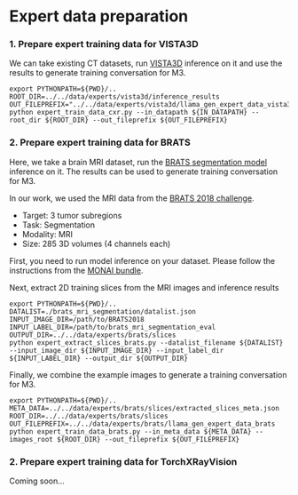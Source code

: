# Expert data preparation

### 1. Prepare expert training data for VISTA3D 
We can take existing CT datasets, run [VISTA3D](https://github.com/Project-MONAI/model-zoo/tree/dev/models/vista3d) inference on it and use the results to generate training conversation for M3.

```commandline
export PYTHONPATH=${PWD}/..
ROOT_DIR=../../data/experts/vista3d/inference_results
OUT_FILEPREFIX="../../data/experts/vista3d/llama_gen_expert_data_vista3d_what"
python expert_train_data_cxr.py --in_datapath ${IN_DATAPATH} --root_dir ${ROOT_DIR} --out_fileprefix ${OUT_FILEPREFIX}
```

### 2. Prepare expert training data for BRATS 
Here, we take a brain MRI dataset, run the [BRATS segmentation model](https://github.com/Project-MONAI/model-zoo/tree/dev/models/brats_mri_segmentation) inference on it.
The results can be used to generate training conversation for M3.

In our work, we used the MRI data from the [BRATS 2018 challenge](https://www.med.upenn.edu/sbia/brats2018.html).
- Target: 3 tumor subregions
- Task: Segmentation
- Modality: MRI
- Size: 285 3D volumes (4 channels each)

First, you need to run model inference on your dataset. Please follow the instructions from the [MONAI bundle](https://github.com/Project-MONAI/model-zoo/tree/dev/models/brats_mri_segmentation#execute-inference).

Next, extract 2D training slices from the MRI images and inference results
```commandline
export PYTHONPATH=${PWD}/..
DATALIST=./brats_mri_segmentation/datalist.json
INPUT_IMAGE_DIR=/path/to/BRATS2018
INPUT_LABEL_DIR=/path/to/brats_mri_segmentation_eval
OUTPUT_DIR=../../data/experts/brats/slices
python expert_extract_slices_brats.py --datalist_filename ${DATALIST} --input_image_dir ${INPUT_IMAGE_DIR} --input_label_dir ${INPUT_LABEL_DIR} --output_dir ${OUTPUT_DIR}
```

Finally, we combine the example images to generate a training conversation for M3.
```commandline
export PYTHONPATH=${PWD}/..
META_DATA=../../data/experts/brats/slices/extracted_slices_meta.json
ROOT_DIR=../../data/experts/brats/slices
OUT_FILEPREFIX=../../data/experts/brats/llama_gen_expert_data_brats
python expert_train_data_brats.py --in_meta_data ${META_DATA} --images_root ${ROOT_DIR} --out_fileprefix ${OUT_FILEPREFIX}
```

### 2. Prepare expert training data for TorchXRayVision
Coming soon...
